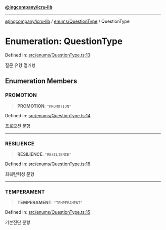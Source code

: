[**@jngcompany/icru-lib**](../../../README.md)

***

[@jngcompany/icru-lib](../../../README.md) / [enums/QuestionType](../README.md) / QuestionType

# Enumeration: QuestionType

Defined in: [src/enums/QuestionType.ts:13](https://github.com/jngcompany/icru-lib/blob/d3a4d9c24074b22f396121b6f6d7c5106c66ae75/src/enums/QuestionType.ts#L13)

질문 유형 열거형

## Enumeration Members

### PROMOTION

> **PROMOTION**: `"PROMOTION"`

Defined in: [src/enums/QuestionType.ts:14](https://github.com/jngcompany/icru-lib/blob/d3a4d9c24074b22f396121b6f6d7c5106c66ae75/src/enums/QuestionType.ts#L14)

프로모션 문항

***

### RESILIENCE

> **RESILIENCE**: `"RESILIENCE"`

Defined in: [src/enums/QuestionType.ts:16](https://github.com/jngcompany/icru-lib/blob/d3a4d9c24074b22f396121b6f6d7c5106c66ae75/src/enums/QuestionType.ts#L16)

회복탄력성 문항

***

### TEMPERAMENT

> **TEMPERAMENT**: `"TEMPERAMENT"`

Defined in: [src/enums/QuestionType.ts:15](https://github.com/jngcompany/icru-lib/blob/d3a4d9c24074b22f396121b6f6d7c5106c66ae75/src/enums/QuestionType.ts#L15)

기본진단 문항
